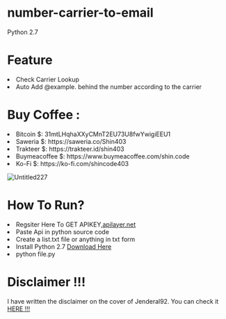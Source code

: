 # number-carrier-to-email

Python 2.7

# Feature 

<li>Check Carrier Lookup</li>
<li>Auto Add @example. behind the number according to the carrier</li>

# Buy Coffee :

<li>Bitcoin $: 31mtLHqhaXXyCMnT2EU73U8fwYwigiEEU1</li>
<li>Saweria $: https://saweria.co/Shin403</li>
<li>Trakteer $: https://trakteer.id/shin403</li>
<li>Buymeacoffee $: https://www.buymeacoffee.com/shin.code</li>
<li>Ko-Fi $: https://ko-fi.com/shincode403</li>

![Untitled227](https://github.com/user-attachments/assets/763b3c75-f4bc-4af7-9071-1ec01b44f22b)


# How To Run?

<li>Regsiter Here To GET APIKEY,<a href="http://apilayer.net/">apilayer.net</a></li>
<li>Paste Api in python source code </li> 
<li>Create a list.txt file or anything in txt form</li>
<li>Install Python 2.7 <a href="https://www.python.org"> Download Here</a></li>
<li>python file.py</li>

# Disclaimer !!!

<p>I have written the disclaimer on the cover of Jenderal92. You can check it <a href="https://github.com/Jenderal92">HERE !!!</a></p>

